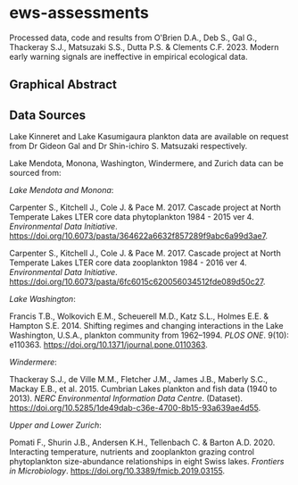 # ews-assessments

Processed data, code and results from O'Brien D.A., Deb S., Gal G., Thackeray S.J., Matsuzaki S.S., Dutta P.S. & Clements C.F. 2023. Modern early warning signals are ineffective in empirical ecological data.

## Graphical Abstract

## Data Sources
Lake Kinneret and Lake Kasumigaura plankton data are available on request from Dr Gideon Gal and Dr Shin-ichiro S. Matsuzaki respectively. 

Lake Mendota, Monona, Washington, Windermere, and Zurich data can be sourced from:

*Lake Mendota and Monona*: 

Carpenter S., Kitchell J., Cole  J. & Pace M. 2017. Cascade project at North Temperate Lakes LTER core data phytoplankton 1984 - 2015 ver 4. *Environmental Data Initiative*. https://doi.org/10.6073/pasta/364622a6632f857289f9abc6a99d3ae7.

Carpenter S., Kitchell J., Cole  J. & Pace M. 2017. Cascade project at North Temperate Lakes LTER core data zooplankton 1984 -    2016 ver 4. *Environmental Data Initiative*. https://doi.org/10.6073/pasta/6fc6015c620056034512fde089d50c27.

*Lake Washington*: 

Francis T.B., Wolkovich E.M., Scheuerell M.D., Katz S.L., Holmes E.E. & Hampton S.E. 2014. Shifting regimes and changing interactions in the Lake Washington, U.S.A., plankton community from 1962–1994. *PLOS ONE*. 9(10): e110363. https://doi.org/10.1371/journal.pone.0110363.

*Windermere*: 

Thackeray S.J., de Ville M.M., Fletcher J.M., James J.B., Maberly S.C., Mackay E.B., et al. 2015. Cumbrian Lakes plankton and fish data (1940 to 2013). *NERC Environmental Information Data Centre*. (Dataset). https://doi.org/10.5285/1de49dab-c36e-4700-8b15-93a639ae4d55.

*Upper and Lower Zurich*: 

Pomati F., Shurin J.B., Andersen K.H., Tellenbach C. & Barton A.D. 2020. Interacting temperature, nutrients and zooplankton grazing control phytoplankton size-abundance relationships in eight Swiss lakes. *Frontiers in Microbiology*. https://doi.org/10.3389/fmicb.2019.03155.

